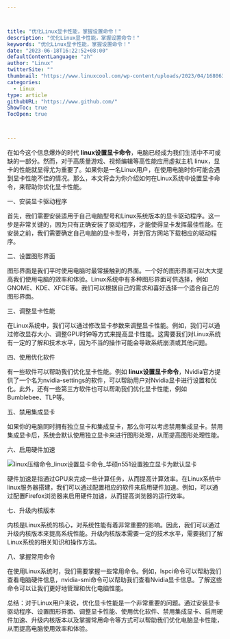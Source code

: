 ```yaml
---



title: "优化Linux显卡性能，掌握设置命令！"
description: "优化Linux显卡性能，掌握设置命令！"
keywords: "优化Linux显卡性能，掌握设置命令！"
date: "2023-06-18T16:22:52+08:00"
defaultContentLanguage: "zh"
author: "Linux"
twitterSite: ""
thumbnail: "https://www.linuxcool.com/wp-content/uploads/2023/04/1680638733234_0.jpg"
categories:
  - Linux
type: article
githubURL: "https://www.github.com/"
ShowToc: true
TocOpen: true



---
```


在如今这个信息爆炸的时代 **linux设置显卡命令**，电脑已经成为我们生活中不可或缺的一部分。然而，对于高质量游戏、视频编辑等高性能应用虚拟主机 linux，显卡的性能就显得尤为重要了。如果你是一名Linux用户，在使用电脑时你可能会遇到显卡性能不佳的情况。那么，本文将会为你介绍如何在Linux系统中设置显卡命令，来帮助你优化显卡性能。

一、安装显卡驱动程序

首先，我们需要安装适用于自己电脑型号和Linux系统版本的显卡驱动程序。这一步是非常关键的，因为只有正确安装了驱动程序，才能使得显卡发挥最佳性能。在安装之前，我们需要确定自己电脑的显卡型号，并到官方网站下载相应的驱动程序。

二、设置图形界面

图形界面是我们平时使用电脑时最常接触到的界面。一个好的图形界面可以大大提高我们使用电脑的效率和体验。Linux系统中有多种图形界面可供选择，例如GNOME、KDE、XFCE等。我们可以根据自己的需求和喜好选择一个适合自己的图形界面。

三、调整显卡性能

在Linux系统中，我们可以通过修改显卡参数来调整显卡性能。例如，我们可以通过修改显存大小、调整GPU时钟等方式来提高显卡性能。这需要我们对Linux系统有一定的了解和技术水平，因为不当的操作可能会导致系统崩溃或其他问题。

四、使用优化软件

有一些软件可以帮助我们优化显卡性能。例如 **linux设置显卡命令**，Nvidia官方提供了一个名为nvidia-settings的软件，可以帮助用户对Nvidia显卡进行设置和优化。此外，还有一些第三方软件也可以帮助我们优化显卡性能，例如Bumblebee、TLP等。

五、禁用集成显卡

如果你的电脑同时拥有独立显卡和集成显卡，那么你可以考虑禁用集成显卡。禁用集成显卡后，系统会默认使用独立显卡来进行图形处理，从而提高图形处理性能。

六、启用硬件加速

![linux压缩命令_linux设置显卡命令_华硕n551设置独立显卡为默认显卡](https://www.linuxcool.com/wp-content/uploads/2023/04/1680638733234_0.jpg)

硬件加速是指通过GPU来完成一些计算任务，从而提高计算效率。在Linux系统中linux服务器搭建，我们可以通过配置相应的软件来启用硬件加速。例如，可以通过配置Firefox浏览器来启用硬件加速，从而提高浏览器的运行效率。

七、升级内核版本

内核是Linux系统的核心，对系统性能有着非常重要的影响。因此，我们可以通过升级内核版本来提高系统性能。升级内核版本需要一定的技术水平，需要我们了解Linux系统的相关知识和操作方法。

八、掌握常用命令

在使用Linux系统时，我们需要掌握一些常用命令。例如，lspci命令可以帮助我们查看电脑硬件信息，nvidia-smi命令可以帮助我们查看Nvidia显卡信息。了解这些命令可以让我们更好地管理和优化电脑性能。

总结：对于Linux用户来说，优化显卡性能是一个非常重要的问题。通过安装显卡驱动程序、设置图形界面、调整显卡性能、使用优化软件、禁用集成显卡、启用硬件加速、升级内核版本以及掌握常用命令等方式可以帮助我们优化电脑显卡性能，从而提高电脑使用效率和体验。